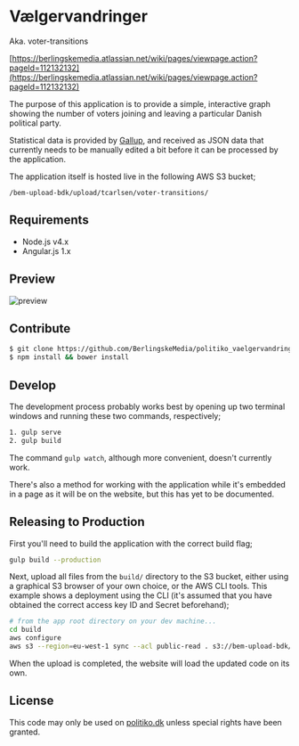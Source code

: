 # Vælgervandringer

Aka. voter-transitions

[https://berlingskemedia.atlassian.net/wiki/pages/viewpage.action?pageId=112132132](https://berlingskemedia.atlassian.net/wiki/pages/viewpage.action?pageId=112132132)

The purpose of this application is to provide a simple, interactive graph
showing the number of voters joining and leaving a particular Danish political
party.

Statistical data is provided by [Gallup](http://www.gallup.com/home.aspx), and
received as JSON data that currently needs to be manually edited a bit before it
can be processed by the application.

The application itself is hosted live in the following AWS S3 bucket;

```
/bem-upload-bdk/upload/tcarlsen/voter-transitions/
```


## Requirements

- Node.js v4.x
- Angular.js 1.x


## Preview

![preview](https://cloud.githubusercontent.com/assets/145288/4613124/17cc0b74-52d2-11e4-9fc9-42a9b6ad0de6.png)


## Contribute

```bash
$ git clone https://github.com/BerlingskeMedia/politiko_vaelgervandringer && cd politiko_vaelgervandringer
$ npm install && bower install
```

## Develop

The development process probably works best by opening up two terminal windows
and running these two commands, respectively;

```bash
1. gulp serve
2. gulp build
```

The command `gulp watch`, although more convenient, doesn't currently work.

There's also a method for working with the application while it's embedded in a
page as it will be on the website, but this has yet to be documented.


## Releasing to Production

First you'll need to build the application with the correct build flag;

```bash
gulp build --production
```

Next, upload all files from the `build/` directory to the S3 bucket, either
using a graphical S3 browser of your own choice, or the AWS CLI tools. This
example shows a deployment using the CLI (it's assumed that you have obtained
the correct access key ID and Secret beforehand);

```bash
# from the app root directory on your dev machine...
cd build
aws configure
aws s3 --region=eu-west-1 sync --acl public-read . s3://bem-upload-bdk/upload/tcarlsen/voter-transitions/
```

When the upload is completed, the website will load the updated code on its own.

## License

This code may only be used on [politiko.dk](http://www.politiko.dk) unless
special rights have been granted.

